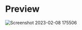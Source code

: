 # Preview

![Screenshot 2023-02-08 175506](https://user-images.githubusercontent.com/109736645/217598409-77d8bb81-106a-46bc-8e5d-ccb2b17bf5f9.jpg)

